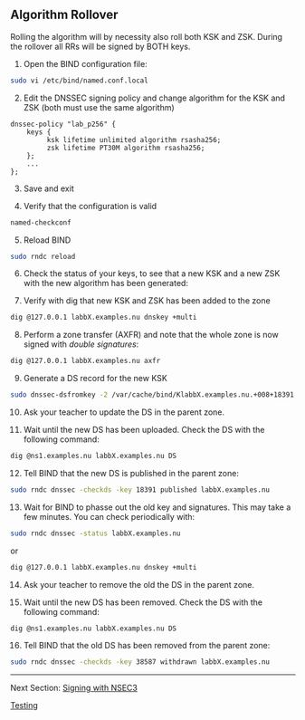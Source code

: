 ## Algorithm Rollover

Rolling the algorithm will by necessity also roll both KSK and ZSK. During the rollover all RRs will be signed by BOTH keys.

1. Open the BIND configuration file:
```bash
sudo vi /etc/bind/named.conf.local
```


2. Edit the DNSSEC signing policy and change algorithm for the KSK and ZSK (both must use the same algorithm)

```
dnssec-policy "lab_p256" {
    keys {
         ksk lifetime unlimited algorithm rsasha256;
         zsk lifetime PT30M algorithm rsasha256;
    };
    ...
};
```


3. Save and exit


4. Verify that the configuration is valid
```bash
named-checkconf
```


5. Reload BIND
```bash
sudo rndc reload
```

6. Check the status of your keys, to see that a new KSK and a new ZSK with the new algorithm has been generated:


7. Verify with dig that new KSK and ZSK has been added to the zone 

```bash
dig @127.0.0.1 labbX.examples.nu dnskey +multi
```


8. Perform a zone transfer (AXFR) and note that the whole zone is now signed with *double signatures*:
```bash
dig @127.0.0.1 labbX.examples.nu axfr
```


9. Generate a DS record for the new KSK 
```bash
sudo dnssec-dsfromkey -2 /var/cache/bind/KlabbX.examples.nu.+008+18391.key
```


10. Ask your teacher to update the DS in the parent zone.


11. Wait until the new DS has been uploaded. Check the DS with the following command:
```bash
dig @ns1.examples.nu labbX.examples.nu DS
```


12. Tell BIND that the new DS is published in the parent zone:
```bash
sudo rndc dnssec -checkds -key 18391 published labbX.examples.nu
```


13. Wait for BIND to phasse out the old key and signatures. This may take a few minutes. You can check periodically with:
```bash
sudo rndc dnssec -status labbX.examples.nu
```
or
```bash
dig @127.0.0.1 labbX.examples.nu dnskey +multi
```


14. Ask your teacher to remove the old the DS in the parent zone.


15. Wait until the new DS has been removed. Check the DS with the following command:
```bash
dig @ns1.examples.nu labbX.examples.nu DS
```

16. Tell BIND that the old DS has been removed from the parent zone:
```bash
sudo rndc dnssec -checkds -key 38587 withdrawn labbX.examples.nu
```

---
Next Section: [Signing with NSEC3](BIND-NSEC3.md)

[Testing](testing.md)